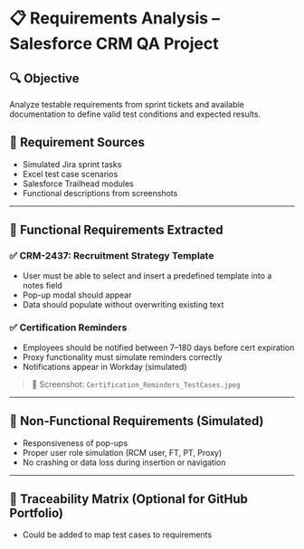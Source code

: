 # 📋 Requirements Analysis – Salesforce CRM QA Project

## 🔍 Objective
Analyze testable requirements from sprint tickets and available documentation to define valid test conditions and expected results.

## 🧾 Requirement Sources
- Simulated Jira sprint tasks
- Excel test case scenarios
- Salesforce Trailhead modules
- Functional descriptions from screenshots

---

## 🧩 Functional Requirements Extracted

### ✅ CRM-2437: Recruitment Strategy Template
- User must be able to select and insert a predefined template into a notes field
- Pop-up modal should appear
- Data should populate without overwriting existing text

### ✅ Certification Reminders
- Employees should be notified between 7–180 days before cert expiration
- Proxy functionality must simulate reminders correctly
- Notifications appear in Workday (simulated)

> 📸 Screenshot: `Certification_Reminders_TestCases.jpeg`

---

## 🔄 Non-Functional Requirements (Simulated)
- Responsiveness of pop-ups
- Proper user role simulation (RCM user, FT, PT, Proxy)
- No crashing or data loss during insertion or navigation

---

## 🔎 Traceability Matrix (Optional for GitHub Portfolio)
- Could be added to map test cases to requirements
